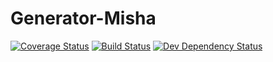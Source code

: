 # Generator-Misha

[![Coverage Status](https://coveralls.io/repos/github/marcelinobadin/generator-misha/badge.svg?branch=master)](https://coveralls.io/github/marcelinobadin/generator-misha?branch=master)
[![Build Status](https://travis-ci.org/marcelinobadin/generator-misha.svg?branch=master)](https://travis-ci.org/marcelinobadin/generator-misha)
[![Dev Dependency Status](https://david-dm.org/marcelinobadin/generator-misha.svg?style=flat-square)](https://david-dm.org/marcelinobadin/generator-misha)
